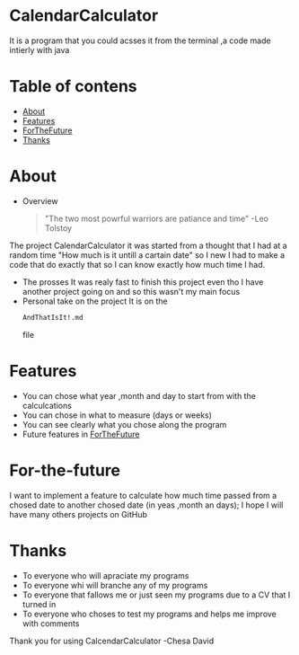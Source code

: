 # CalendarCalculator 
It is a program that you could acsses it from the terminal ,a code made intierly with java 
# Table of contens
- [About](#About)
- [Features](#Features)
- [ForTheFuture](#For-the-future)
- [Thanks](#Thanks)

# About
- Overview
    >"The two most powrful warriors are patiance and time" -Leo Tolstoy

The project CalendarCalculator it was started from a thought that I had at a random time
"How much is it untill a cartain date" so I new I had to make a code that do exactly that 
so I can know exactly how much time I had.
- The prosses
    It was realy fast to finish this project even tho I have another project going on and so this wasn't my main focus
- Personal take on the project
    It is on the 
    ````bash
    AndThatIsIt!.md
    `````
    file

# Features
- You can chose what year ,month and day to start from with the calculcations
- You can chose in what to measure (days or weeks)
- You can see clearly what you chose along the program
- Future features in [ForTheFuture](#For-the-future)

# For-the-future
I want to implement a feature to calculate how much time passed from a chosed date to another chosed date
(in yeas ,month an days);
I hope I will have many others projects on GitHub

# Thanks
- To everyone who will apraciate my programs 
- To everyone whi will branche any of my programs
- To everyone that fallows me or just seen my programs due to a CV that I turned in
- To everyone who choses to test my programs and helps me improve with comments

Thank you for using CalcendarCalculator
-Chesa David